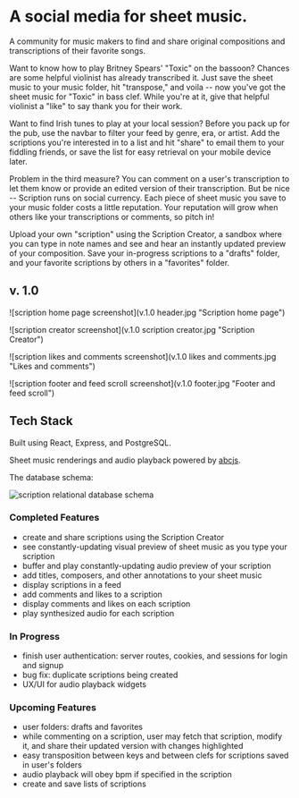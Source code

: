 # A social media for sheet music.

A community for music makers to find and share original compositions and transcriptions of their favorite songs. 

Want to know how to play Britney Spears' "Toxic" on the bassoon? Chances are some helpful violinist has already transcribed it. Just save the sheet music to your music folder, hit "transpose," and voila -- now you've got the sheet music for "Toxic" in bass clef. While you're at it, give that helpful violinist a "like" to say thank you for their work.

Want to find Irish tunes to play at your local session? Before you pack up for the pub, use the navbar to filter your feed by genre, era, or artist. Add the scriptions you're interested in to a list and hit "share" to email them to your fiddling friends, or save the list for easy retrieval on your mobile device later.

Problem in the third measure? You can comment on a user's transcription to let them know or provide an edited version of their transcription. But be nice -- Scription runs on social currency. Each piece of sheet music you save to your music folder costs a little reputation. Your reputation will grow when others like your transcriptions or comments, so pitch in!

Upload your own "scription" using the Scription Creator, a sandbox where you can type in note names and see and hear an instantly updated preview of your composition. Save your in-progress scriptions to a "drafts" folder, and your favorite scriptions by others in a "favorites" folder. 

## v. 1.0

![scription home page screenshot](v.1.0 header.jpg "Scription home page")

![scription creator screenshot](v.1.0 scription creator.jpg "Scription Creator")

![scription likes and comments screenshot](v.1.0 likes and comments.jpg "Likes and comments")

![scription footer and feed scroll screenshot](v.1.0 footer.jpg "Footer and feed scroll")


## Tech Stack

Built using React, Express, and PostgreSQL.

Sheet music renderings and audio playback powered by [abcjs](https://github.com/paulrosen/abcjs).

The database schema:

![scription relational database schema](postgresql-schema.jpg "Scription's Postgres schema")

### Completed Features

- create and share scriptions using the Scription Creator
- see constantly-updating visual preview of sheet music as you type your scription
- buffer and play constantly-updating audio preview of your scription
- add titles, composers, and other annotations to your sheet music
- display scriptions in a feed
- add comments and likes to a scription
- display comments and likes on each scription
- play synthesized audio for each scription

### In Progress

- finish user authentication: server routes, cookies, and sessions for login and signup 
- bug fix: duplicate scriptions being created
- UX/UI for audio playback widgets

### Upcoming Features

- user folders: drafts and favorites
- while commenting on a scription, user may fetch that scription, modify it, and share their updated version with changes highlighted
- easy transposition between keys and between clefs for scriptions saved in user's folders
- audio playback will obey bpm if specified in the scription
- create and save lists of scriptions
